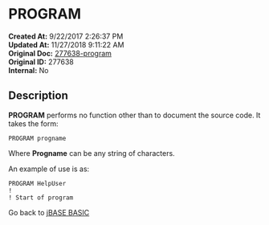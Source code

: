 # PROGRAM

**Created At:** 9/22/2017 2:26:37 PM  
**Updated At:** 11/27/2018 9:11:22 AM  
**Original Doc:** [277638-program](https://docs.jbase.com/36868-jbase-basic/277638-program)  
**Original ID:** 277638  
**Internal:** No  

## Description

**PROGRAM** performs no function other than to document the source code. It takes the form:

```
PROGRAM progname
```

Where **Progname** can be any string of characters.

An example of use is as:

```
PROGRAM HelpUser
!
! Start of program
```

Go back to [jBASE BASIC](./../README.md)
